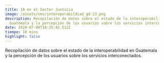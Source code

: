 ```yaml
---
title: IA en el Sector Justicia
image: /assets/cms/interoperabildiad_gd-23.png
description: Recopilación de datos sobre el estado de la interoperabilidad en
  Guatemala y la percepción de los usuarios sobre los servicios interconectados.
date: 2024-07-08T18:35:42.512Z
tiempo: 10 mins
highlight: false
---
```

<!--StartFragment-->

Recopilación de datos sobre el estado de la interoperabilidad en Guatemala y la percepción de los usuarios sobre los servicios interconectados.

<!--EndFragment-->